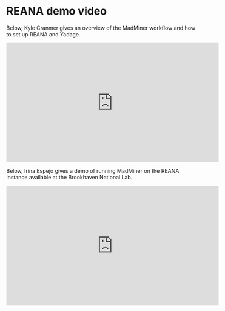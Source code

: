 # REANA demo video

Below, Kyle Cranmer gives an overview of the MadMiner workflow and how to set up REANA and Yadage.

<iframe
    width="560"
    height="315"
    src="https://www.youtube.com/embed/IccGgEdUQJ8"
    frameborder="0"
    allow="accelerometer; autoplay; clipboard-write; encrypted-media; gyroscope; picture-in-picture"
    allowfullscreen>
</iframe>

Below, Irina Espejo gives a demo of running MadMiner on the REANA instance available at the Brookhaven National Lab.

<iframe
    width="560"
    height="315"
    src="https://www.youtube.com/embed/jzU5i-FKy6g"
    frameborder="0"
    allow="accelerometer; autoplay; clipboard-write; encrypted-media; gyroscope; picture-in-picture"
    allowfullscreen>
</iframe>

